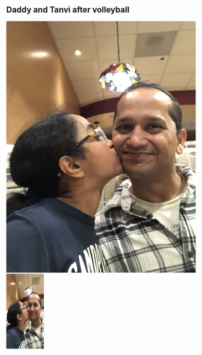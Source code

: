 ## Daddy and Tanvi after volleyball
![Daddy and Tanvi after volleyball](./IMG-0181.jpg)
<img src="./IMG-0181.jpg" alt="Daddy and Tanvi after volleyball" width="100" height="200">
